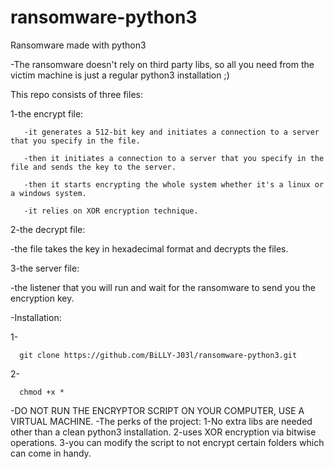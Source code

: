 # ransomware-python3
Ransomware made with python3

-The ransomware doesn't rely on third party libs, so all you need from the victim machine is just a regular python3 installation ;)

This repo consists of three files:
  
  1-the encrypt file:
      
       -it generates a 512-bit key and initiates a connection to a server that you specify in the file.
        
       -then it initiates a connection to a server that you specify in the file and sends the key to the server.
        
       -then it starts encrypting the whole system whether it's a linux or a windows system.
        
       -it relies on XOR encryption technique.
    
  2-the decrypt file:
    
   -the file takes the key in hexadecimal format and decrypts the files.

  3-the server file:
    
   -the listener that you will run and wait for the ransomware to send you the encryption key.


-Installation:
  
  1-

      git clone https://github.com/BiLLY-J03l/ransomware-python3.git

  2-
  
      chmod +x *


-DO NOT RUN THE ENCRYPTOR SCRIPT ON YOUR COMPUTER, USE A VIRTUAL MACHINE.
-The perks of the project:
  1-No extra libs are needed other than a clean python3 installation.
  2-uses XOR encryption via bitwise operations.
  3-you can modify the script to not encrypt certain folders which can come in handy.
